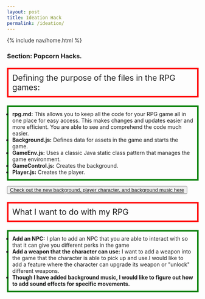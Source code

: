 ```yaml
---
layout: post
title: Ideation Hack
permalink: /ideation/
---
```

{% include nav/home.html %}
### Section: Popcorn Hacks.
<div>
  <p style="border: 4px solid red; font-size: 1.5em; padding: 10px;">Defining the purpose of the files in the RPG games:</p>
</div>
<div>
<ul style="border: 4px solid green; font-size: 1em; padding: 10px;">
  <li><strong>rpg.md:</strong> This allows you to keep all the code for your RPG game all in one place for easy access. This makes changes and updates easier and more efficient. You are able to see and comprehend the code much easier.</li>
  <li><strong>Background.js:</strong> Defines data for assets in the game and starts the game.</li>
  <li><strong>GameEnv.js:</strong> Uses a classic Java static class pattern that manages the game environment.</li>
  <li><strong>GameControl.js:</strong> Creates the background.</li>
  <li><strong>Player.js:</strong> Creates the player.</li>
</ul>
<div>
  <button><a href="https://ariasabzehgar2009.github.io/aria_2009/rpg/">Check out the new background, player character, and background music here</a></button>
</div>
<div>
  <p style="border: 4px solid red; font-size: 1.5em; padding: 10px;">What I want to do with my RPG </p>
</div>
<ul style="border: 4px solid green; font-size: 1em; padding: 10px;">
  <li><strong>Add an NPC:</strong> I plan to add an NPC that you are able to interact with so that it can give you different perks in the game  </li>
<li><strong>Add a weapon that the character can use:</strong> I want to add a weapon into the game that the character is able to pick up and use.I would like to add a feature where the character can upgrade its weapon or "unlock" different weapons.  </li>
<li><strong> Though I have added background music, I would like to figure out how to add sound effects for specific movements. </li>
</ul>
